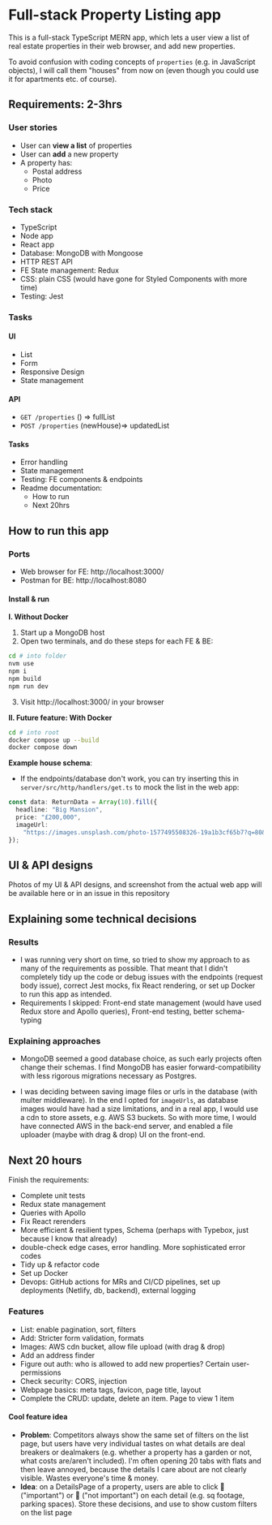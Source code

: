 # Full-stack Property Listing app

This is a full-stack TypeScript MERN app, which lets a user view a list of real estate properties in their web browser, and add new properties.

To avoid confusion with coding concepts of `properties` (e.g. in JavaScript objects), I will call them "houses" from now on (even though you could use it for apartments etc. of course).

## Requirements: 2-3hrs

### User stories

- User can **view a list** of properties
- User can **add** a new property
- A property has:
  - Postal address
  - Photo
  - Price

### Tech stack

- TypeScript
- Node app
- React app
- Database: MongoDB with Mongoose
- HTTP REST API
- FE State management: Redux
- CSS: plain CSS (would have gone for Styled Components with more time)
- Testing: Jest

### Tasks

#### UI

- List
- Form
- Responsive Design
- State management

#### API

- `GET /properties` () => fullList
- `POST /properties` (newHouse)=> updatedList

#### Tasks

- Error handling
- State management
- Testing: FE components & endpoints
- Readme documentation:
  - How to run
  - Next 20hrs

## How to run this app

### Ports

- Web browser for FE: http://localhost:3000/
- Postman for BE: http://localhost:8080

#### Install & run

**I. Without Docker**

1. Start up a MongoDB host
2. Open two terminals, and do these steps for each FE & BE:

```bash
cd # into folder
nvm use
npm i
npm build
npm run dev
```

3. Visit http://localhost:3000/ in your browser

**II. Future feature: With Docker**

```bash
cd # into root
docker compose up --build
docker compose down
```

**Example house schema**:

- If the endpoints/database don't work, you can try inserting this in `server/src/http/handlers/get.ts` to mock the list in the web app:

```ts
const data: ReturnData = Array(10).fill({
  headline: "Big Mansion",
  price: "£200,000",
  imageUrl:
    "https://images.unsplash.com/photo-1577495508326-19a1b3cf65b7?q=80&w=1974&auto=format&fit=crop&ixlib=rb-4.0.3&ixid=M3wxMjA3fDB8MHxwaG90by1wYWdlfHx8fGVufDB8fHx8fA%3D%3D",
});
```

## UI & API designs

Photos of my UI & API designs, and screenshot from the actual web app will be available here or in an issue in this repository

## Explaining some technical decisions

### Results

- I was running very short on time, so tried to show my approach to as many of the requirements as possible. That meant that I didn't completely tidy up the code or debug issues with the endpoints (request body issue), correct Jest mocks, fix React rendering, or set up Docker to run this app as intended.
- Requirements I skipped: Front-end state management (would have used Redux store and Apollo queries), Front-end testing, better schema-typing

### Explaining approaches

- MongoDB seemed a good database choice, as such early projects often change their schemas. I find MongoDB has easier forward-compatibility with less rigorous migrations necessary as Postgres.

- I was deciding between saving image files or urls in the database (with multer middleware). In the end I opted for `imageUrls`, as database images would have had a size limitations, and in a real app, I would use a cdn to store assets, e.g. AWS S3 buckets. So with more time, I would have connected AWS in the back-end server, and enabled a file uploader (maybe with drag & drop) UI on the front-end.

## Next 20 hours

Finish the requirements:

- Complete unit tests
- Redux state management
- Queries with Apollo
- Fix React rerenders
- More efficient & resilient types, Schema (perhaps with Typebox, just because I know that already)
- double-check edge cases, error handling. More sophisticated error codes
- Tidy up & refactor code
- Set up Docker
- Devops: GitHub actions for MRs and CI/CD pipelines, set up deployments (Netlify, db, backend), external logging

### Features

- List: enable pagination, sort, filters
- Add: Stricter form validation, formats
- Images: AWS cdn bucket, allow file upload (with drag & drop)
- Add an address finder
- Figure out auth: who is allowed to add new properties? Certain user-permissions
- Check security: CORS, injection
- Webpage basics: meta tags, favicon, page title, layout
- Complete the CRUD: update, delete an item. Page to view 1 item

#### Cool feature idea

- **Problem**: Competitors always show the same set of filters on the list page, but users have very individual tastes on what details are deal breakers or dealmakers (e.g. whether a property has a garden or not, what costs are/aren't included). I'm often opening 20 tabs with flats and then leave annoyed, because the details I care about are not clearly visible. Wastes everyone's time & money.
- **Idea**: on a DetailsPage of a property, users are able to click 🌟 ("important") or 🚫 ("not important") on each detail (e.g. sq footage, parking spaces). Store these decisions, and use to show custom filters on the list page
